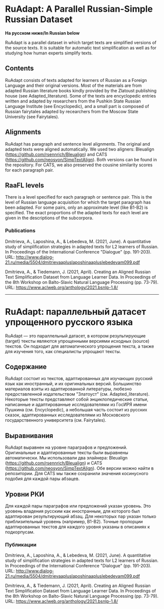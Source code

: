# RuAdapt: A Parallel Russian-Simple Russian Dataset  

**На русском ниже/In Russian below**

RuAdapt is a parallel dataset in which target texts are simplified versions of the source texts. It is suitable for automatic text simplification as well as for studying how human experts simplify texts.

## Contents

RuAdapt consists of texts adapted for learners of Russian as a Foreign Language and their original versions. Most of the materials are from adapted Russian literature books kindly provided by the Zlatoust publishing house (see Adapted_literature). Some of the texts are encyclopedic entries written and adapted by researchers from the Pushkin State Russian Language Institute (see Encyclopedic), and a small part is composed of Russian fairytales adapted by recearchers from the Moscow State University (see Fairytales).  

## Alignments  

RuAdapt has paragraph and sentence level alignments. The original and adapted texts were aligned automatically. We used two aligners: Bleualign (https://github.com/rsennrich/Bleualign) and CATS (https://github.com/neosyon/SimpTextAlign). Both versions can be found in the repository. For CATS, we also preserved the cousine similarity scores for each paragraph pair.

## RaaFL levels

There is a level specified for each paragraph or sentence pair. This is the level of Russian language acquisition for which the target paragraph has been adapted. For some pairs, only an approximate level (like B1-B2) is specified. The exact proportions of the adapted texts for each level are given in the descriptions of the subcorpora.  

### Publications

Dmitrieva, A., Laposhina, A., & Lebedeva, M. (2021, June). A quantitative study of simplification strategies in adapted texts for L2 learners of Russian. In Proceedings of the International Conference "Dialogue" (pp. 191-203). URL: http://www.dialog-21.ru/media/5504/dmitrievaapluslaposhinaapluslebedevam099.pdf  

Dmitrieva, A., & Tiedemann, J. (2021, April). Creating an Aligned Russian Text Simplification Dataset from Language Learner Data. In Proceedings of the 8th Workshop on Balto-Slavic Natural Language Processing (pp. 73-79). URL: https://www.aclweb.org/anthology/2021.bsnlp-1.8/  

---------

# RuAdapt: параллельный датасет упрощенного русского языка

RuAdapt — это параллельный датасет, в котором результирующие (target) тексты являются упрощенными версиями исходных (source) текстов. Он подходит для автоматического упрощения текста, а также для изучения того, как специалисты упрощают тексты.

## Содержание

RuAdapt состоит из текстов, адаптированных для изучающих русский язык как иностранный, и их оригинальных версий. Большинство материалов взяты из адаптированной литературы, любезно предоставленной издательством "Златоуст" (см. Adapted_literature). Некоторые тексты представляют собой энциклопедические статьи, написанные и адаптированные исследователями из ГосИРЯ имени Пушкина (см. Encyclopedic), а небольшая часть состоит из русских сказок, адаптированных исследователями из Московского государственного университета (см. Fairytales).

## Выравнивания

RuAdapt выравнен на уровне параграфов и предложений. Оригинальные и адаптированные тексты были выравнены автоматически. Мы использовали два элайнера: Bleualign (https://github.com/rsennrich/Bleualign) и CATS (https://github.com/neosyon/SimpTextAlign). Обе версии можно найти в репозитории. Для CATS мы также сохранили значения косинусного подобия для каждой пары абзацев.  

## Уровни РКИ

Для каждой пары параграфов или предложений указан уровень. Это уровень владения русским как иностранным, для которого был адаптирован результирующий абзац. Для некоторых пар указан только приблизительный уровень (например, B1-B2). Точные пропорции адаптированных текстов для каждого уровня указаны в описаниях к подкорпусам.  

### Публикации

Dmitrieva, A., Laposhina, A., & Lebedeva, M. (2021, June). A quantitative study of simplification strategies in adapted texts for L2 learners of Russian. In Proceedings of the International Conference "Dialogue" (pp. 191-203). URL: http://www.dialog-21.ru/media/5504/dmitrievaapluslaposhinaapluslebedevam099.pdf  

Dmitrieva, A., & Tiedemann, J. (2021, April). Creating an Aligned Russian Text Simplification Dataset from Language Learner Data. In Proceedings of the 8th Workshop on Balto-Slavic Natural Language Processing (pp. 73-79). URL: https://www.aclweb.org/anthology/2021.bsnlp-1.8/  

